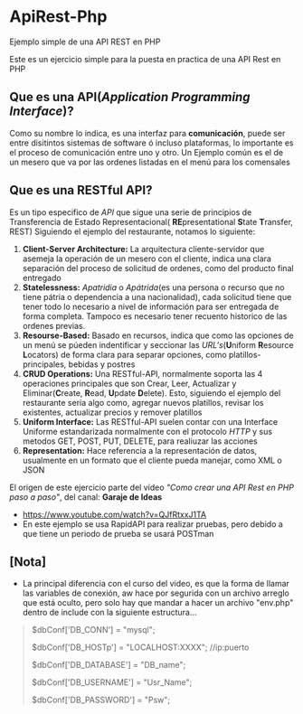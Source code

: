 # ApiRest-Php
Ejemplo simple de una API REST en PHP

Este es un ejercicio simple para la puesta en practica de una API Rest en PHP

## Que es una **API**(_Application Programming Interface_)?
Como su nombre lo indica, es una interfaz para **comunicación**, puede ser entre disitintos sistemas de software ó incluso plataformas, lo importante es el proceso de comunicación entre uno y otro.
Un Ejemplo común es el de un mesero que va por las ordenes listadas en el menú para los comensales

## Que es una **RESTful API**?
Es un tipo especifico de _API_ que sigue una serie de principios de Transferencia de Estado Representacional( **RE**presentational **S**tate **T**ransfer, REST)
Siguiendo el ejemplo del restaurante, notamos lo siguiente:
1. **Client-Server Architecture:** La arquitectura cliente-servidor que asemeja la operación de un mesero con el cliente, indica una clara separación del proceso de solicitud de ordenes, como del producto final entregado
2. **Statelessness:** _Apatridia_ o _Apátrida_(es una persona o recurso que no tiene pátria o dependencia a una nacionalidad), cada solicitud tiene que tener todo lo necesario a nivel de información para ser entregada de forma completa. Tampoco es necesario tener recuento historico de las ordenes previas.
3. **Resourse-Based:** Basado en recursos, indica que como las opciones de un menú se púeden indentificar y seccionar las _URL's_(**U**niform **R**esource **L**ocators) de forma clara para separar opciones, como platillos-principales, bebidas y postres
4. **CRUD Operations:** Una RESTful-API, normalmente soporta las 4 operaciones principales que son Crear, Leer, Actualizar y Eliminar(**C**reate, **R**ead, **U**pdate **D**elete). Esto, siguiendo el ejemplo del restaurante seria algo como, agregar nuevos platillos, revisar los existentes, actualizar precios y remover platillos
5. **Uniform Interface:** Las RESTful-API suelen contar con una Interface Uniforme estandarizada normalmente con el protocolo _HTTP_ y sus metodos GET, POST, PUT, DELETE, para realiuzar las acciones
6. **Representation:** Hace referencia a la representación de datos, usualmente en un formato que el cliente pueda manejar, como XML o JSON

El origen de este ejercicio parte del vídeo _"Como crear una API Rest en PHP paso a paso"_, del canal: **Garaje de Ideas**
* https://www.youtube.com/watch?v=QJfRtxxJ1TA
* En este ejemplo se usa RapidAPI para realizar pruebas, pero debido a que tiene un periodo de prueba se usará POSTman


## [Nota]
 * La principal diferencia con el curso del video, es que la forma de llamar las variables de conexión, aw hace por segurida con un archivo arreglo que está oculto, pero solo hay que mandar a hacer un archivo "env.php" dentro de include con la siguiente estructura...
> $dbConf['DB_CONN'] = "mysql";
>
> $dbConf['DB_HOSTp'] = "LOCALHOST:XXXX"; //ip:puerto
>
> $dbConf['DB_DATABASE'] = "DB_name";
>
> $dbConf['DB_USERNAME'] = "Usr_Name";
>
> $dbConf['DB_PASSWORD'] = "Psw";

